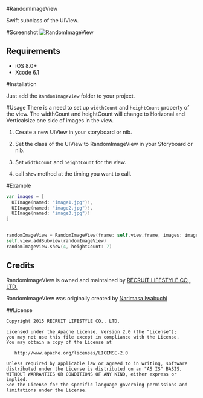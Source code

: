 #RandomImageView

Swift subclass of the UIView.

#Screenshot
![RandomImageView](https://github.com/recruit-lifestyle/RandomImageView/wiki/GIF/sample.gif)  

## Requirements

- iOS 8.0+
- Xcode 6.1


#Installation

Just add the `RandomImageView` folder to your project.

#Usage
There is a need to set up `widthCount` and `heightCount` property of the view.
The widthCount and heightCount will change to Horizonal and Verticalsize one side of images in the view.

1. Create a new UIView in your storyboard or nib.

2. Set the class of the UIView to RandomImageView in your Storyboard or nib.

3. Set `widthCount` and `heightCount` for the view.

4. call `show` method at the timing you want to call.


#Example

``` swift
var images = [
  UIImage(named: "image1.jpg")!,
  UIImage(named: "image2.jpg")!,
  UIImage(named: "image3.jpg")!
]


randomImageView = RandomImageView(frame: self.view.frame, images: images)
self.view.addSubview(randomImageView)
randomImageView.show(4, heightCount: 7)

```


## Credits

RandomImageView is owned and maintained by [RECRUIT LIFESTYLE CO., LTD.](http://www.recruit-lifestyle.co.jp/)

RandomImageView was originally created by [Narimasa Iwabuchi](https://github.com/NariFrow)  


##License

    Copyright 2015 RECRUIT LIFESTYLE CO., LTD.

    Licensed under the Apache License, Version 2.0 (the "License");
    you may not use this file except in compliance with the License.
    You may obtain a copy of the License at

       http://www.apache.org/licenses/LICENSE-2.0

    Unless required by applicable law or agreed to in writing, software
    distributed under the License is distributed on an "AS IS" BASIS,
    WITHOUT WARRANTIES OR CONDITIONS OF ANY KIND, either express or implied.
    See the License for the specific language governing permissions and
    limitations under the License.


  
